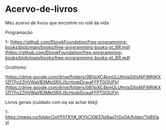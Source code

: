# Acervo-de-livros
Meu acervo de livros que encontrei no rolê da vida


Programação

1- [https://github.com/EbookFoundation/free-programming-books/blob/main/books/free-programming-books-pt_BR.md](https://github.com/EbookFoundation/free-programming-books/blob/main/books/free-programming-books-pt_BR.md)


Ocultismo:

[https://drive.google.com/drive/folders/0B1jpXC4kmULUfmlaSXIxNjFWRjlKX1ZfTFp2ZHVWaVB3MktSRXJScHoxbDcwaFFPTGI3UFk](https://drive.google.com/drive/folders/0B1jpXC4kmULUfmlaSXIxNjFWRjlKX1ZfTFp2ZHVWaVB3MktSRXJScHoxbDcwaFFPTGI3UFk)

Livros gerais (cuidado com oq vai achar kkkj)

1- https://mega.nz/folder/2pYFhTKY#_IKYIjCXW37pI8aqTrDx0A/folder/TpBXlayI
